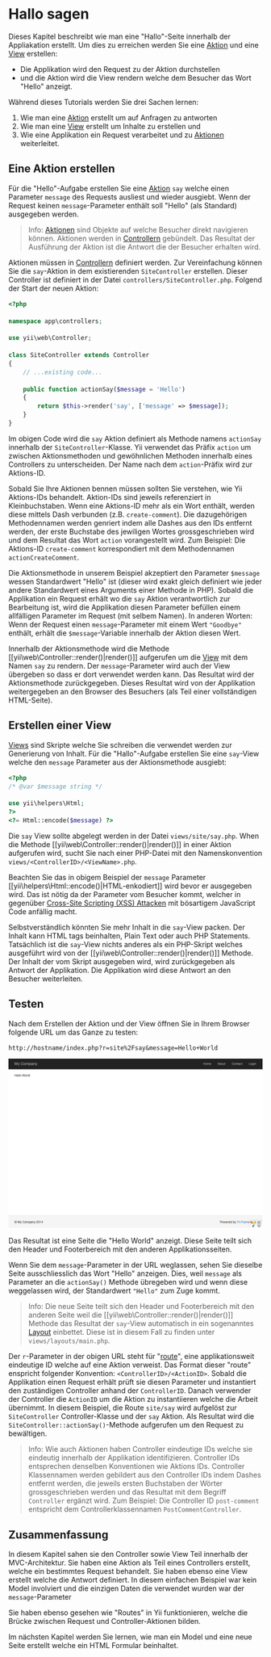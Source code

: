 Hallo sagen
===========

Dieses Kapitel beschreibt wie man eine "Hallo"-Seite innerhalb der Appliakation erstellt.
Um dies zu erreichen werden Sie eine [Aktion](structure-controllers.md#creating-actions) und eine
[View](structure-views.md) erstellen:

* Die Applikation wird den Request zu der Aktion durchstellen
* und die Aktion wird die View rendern welche dem Besucher das Wort "Hello" anzeigt.

Während dieses Tutorials werden Sie drei Sachen lernen:

1. Wie man eine [Aktion](structure-controllers.md#creating-actions) erstellt um auf Anfragen zu antworten
2. Wie man eine [View](structure-views.md) erstellt um Inhalte zu erstellen und
3. Wie eine Applikation ein Request verarbeitet und zu [Aktionen](structure-controllers.md#creating-actions) weiterleitet.

Eine Aktion erstellen <span id="creating-action"></span>
---------------------

Für die "Hello"-Aufgabe erstellen Sie eine [Aktion](structure-controllers.md#creating-actions) `say` welche einen Parameter
`message` des Requests ausliest und wieder ausgiebt. Wenn der Request keinen `message`-Parameter enthält soll "Hello"
(als Standard) ausgegeben werden. 

> Info: [Aktionen](structure-controllers.md#creating-actions) sind Objekte auf welche Besucher direkt navigieren können.
  Aktionen werden in [Controllern](structure-controllers.md) gebündelt. Das Resultat der Ausführung der Aktion ist die
  Antwort die der Besucher erhalten wird.
  
Aktionen müssen in [Controllern](structure-controllers.md) definiert werden. Zur Vereinfachung können Sie die `say`-Aktion
in dem existierenden `SiteController` erstellen. Dieser Controller ist definiert in der Datei `controllers/SiteController.php`.
Folgend der Start der neuen Aktion:

```php
<?php

namespace app\controllers;

use yii\web\Controller;

class SiteController extends Controller
{
    // ...existing code...

    public function actionSay($message = 'Hello')
    {
        return $this->render('say', ['message' => $message]);
    }
}
```

Im obigen Code wird die `say` Aktion definiert als Methode namens `actionSay` innerhalb der `SiteController`-Klasse.
Yii verwendet das Präfix `action` um zwischen Aktionsmethoden und gewöhnlichen Methoden innerhalb eines Controllers
zu unterscheiden. Der Name nach dem `action`-Präfix wird zur Aktions-ID.

Sobald Sie Ihre Aktionen bennen müssen sollten Sie verstehen, wie Yii Aktions-IDs behandelt. Aktion-IDs sind jeweils
referenziert in Kleinbuchstaben. Wenn eine Aktions-ID mehr als ein Wort enthält, werden diese mittels Dash verbunden
(z.B. `create-comment`). Die dazugehörigen Methodennamen werden genriert indem alle Dashes aus den IDs entfernt werden,
der erste Buchstabe des jewiligen Wortes grossgeschrieben wird und dem Resultat das Wort `action` vorangestellt wird.
Zum Beispiel: Die Aktions-ID `create-comment` korrespondiert mit dem Methodennamen `actionCreateComment`.

Die Aktionsmethode in unserem Beispiel akzeptiert den Parameter `$message` wessen Standardwert "Hello" ist (dieser wird
exakt gleich definiert wie jeder andere Standardwert eines Arguments einer Methode in PHP). Sobald die Applikation ein
Request erhält wo die `say` Aktion verantwortlich zur Bearbeitung ist, wird die Applikation diesen Parameter befüllen 
einem allfälligen Parameter im Request (mit selbem Namen). In anderen Worten: Wenn der Request einen `message`-Parameter
mit einem Wert `"Goodbye"` enthält, erhält die `$message`-Variable innerhalb der Aktion diesen Wert.

Innerhalb der Aktionsmethode wird die Methode [[yii\web\Controller::render()|render()]] aufgerufen um die [View](structure-views.md)
mit dem Namen `say` zu rendern. Der `message`-Parameter wird auch der View übergeben so dass er dort verwendet werden
kann. Das Resultat wird der Aktionsmethode zurückgegeben. Dieses Resultat wird von der Applikation weitergegeben an den
Browser des Besuchers (als Teil einer vollständigen HTML-Seite).

Erstellen einer View <span id="creating-view"></span>
--------------------

[Views](structure-views.md) sind Skripte welche Sie schreiben die verwendet werden zur Generierung von Inhalt.
Für die "Hallo"-Aufgabe erstellen Sie eine `say`-View welche den `message` Parameter aus der Aktionsmethode ausgiebt:

```php
<?php
/* @var $message string */

use yii\helpers\Html;
?>
<?= Html::encode($message) ?>
```

Die `say` View sollte abgelegt werden in der Datei `views/site/say.php`. When die Methode [[yii\web\Controller::render()|render()]]
in einer Aktion aufgerufen wird, sucht Sie nach einer PHP-Datei mit den Namenskonvention `views/<ControllerID>/<ViewName>.php`.

Beachten Sie das in obigem Beispiel der `message` Parameter [[yii\helpers\Html::encode()|HTML-enkodiert]] wird bevor er
ausgegeben wird. Das ist nötig da der Parameter vom Besucher kommt, welcher in gegenüber 
[Cross-Site Scripting (XSS) Attacken](https://de.wikipedia.org/wiki/Cross-Site-Scripting) mit bösartigem JavaScript Code
anfällig macht.

Selbstverständlich könnten Sie mehr Inhalt in die `say`-View packen. Der Inhalt kann HTML tags beinhalten, Plain Text oder
auch PHP Statements. Tatsächlich ist die `say`-View nichts anderes als ein PHP-Skript welches ausgeführt wird von der
[[yii\web\Controller::render()|render()]] Methode. Der Inhalt der vom Skript ausgegeben wird, wird zurückgegeben als
Antwort der Applikation. Die Applikation wird diese Antwort an den Besucher weiterleiten.

Testen <span id="trying-it-out"></span>
------

Nach dem Erstellen der Aktion und der View öffnen Sie in Ihrem Browser folgende URL um das Ganze zu testen:

```
http://hostname/index.php?r=site%2Fsay&message=Hello+World
```

![Hello World](images/start-hello-world.png)

Das Resultat ist eine Seite die "Hello World" anzeigt. Diese Seite teilt sich den Header und Footerbereich mit den anderen
Applikationsseiten.

Wenn Sie dem `message`-Parameter in der URL weglassen, sehen Sie dieselbe Seite ausschliesslich das Wort "Hello" anzeigen.
Dies, weil `message` als Parameter an die `actionSay()` Methode übregeben wird und wenn diese weggelassen wird, der 
Standardwert `"Hello"` zum Zuge kommt.

> Info: Die neue Seite teilt sich den Header und Footerbereich mit den anderen Seite weil die [[yii\web\Controller::render()|render()]]
  Methode das Resultat der `say`-View automatisch in ein sogenanntes [Layout](structure-views.md#layouts) einbettet. Diese
  ist in diesem Fall zu finden unter `views/layouts/main.php`.
  
Der `r`-Parameter in der obigen URL steht für "[route](runtime-routing.md)", eine applikationsweit eindeutige ID welche
auf eine Aktion verweist. Das Format dieser "route" enspricht folgender Konvention: `<ControllerID>/<ActionID>`. Sobald
die Applikation einen Request erhält prüft sie diesen Parameter und instantiert den zuständigen Controller anhand der 
`ControllerID`. Danach verwender der Controller die `ActionID` um die Aktion zu instantiieren welche die Arbeit übernimmt.
In diesem Beispiel, die Route `site/say` wird aufgelöst zur `SiteController` Controller-Klasse und der `say` Aktion. Als
Resultat wird die `SiteController::actionSay()`-Methode aufgerufen um den Request zu bewältigen.

> Info: Wie auch Aktionen haben Controller eindeutige IDs welche sie eindeutig innerhalb der Applikation identifizieren.
  Controller IDs entsprechen denselben Konventionen wie Aktions IDs. Controller Klassennamen werden gebildert aus den
  Controller IDs indem Dashes entfernt werden, die jeweils ersten Buchstaben der Wörter grossgeschrieben werden und
  das Resultat mit dem Begriff `Controller` ergänzt wird. Zum Beispiel: Die Controller ID `post-comment` entspricht dem
  Controllerklassennamen `PostCommentController`.


Zusammenfassung <span id="summary"></span>
---------------

In diesem Kapitel sahen sie den Controller sowie View Teil innerhalb der MVC-Architektur.
Sie haben eine Aktion als Teil eines Controllers erstellt, welche ein bestimmtes Request behandelt. Sie haben ebenso eine
View erstellt welche die Antwort definiert. In diesem einfachen Beispiel war kein Model involviert und die einzigen Daten
die verwendet wurden war der `message`-Parameter

Sie haben ebenso gesehen wie "Routes" in Yii funktionieren, welche die Brücke zwischen Request und Controller-Aktionen bilden.

Im nächsten Kapitel werden Sie lernen, wie man ein Model und eine neue Seite erstellt welche ein HTML Formular beinhaltet.
